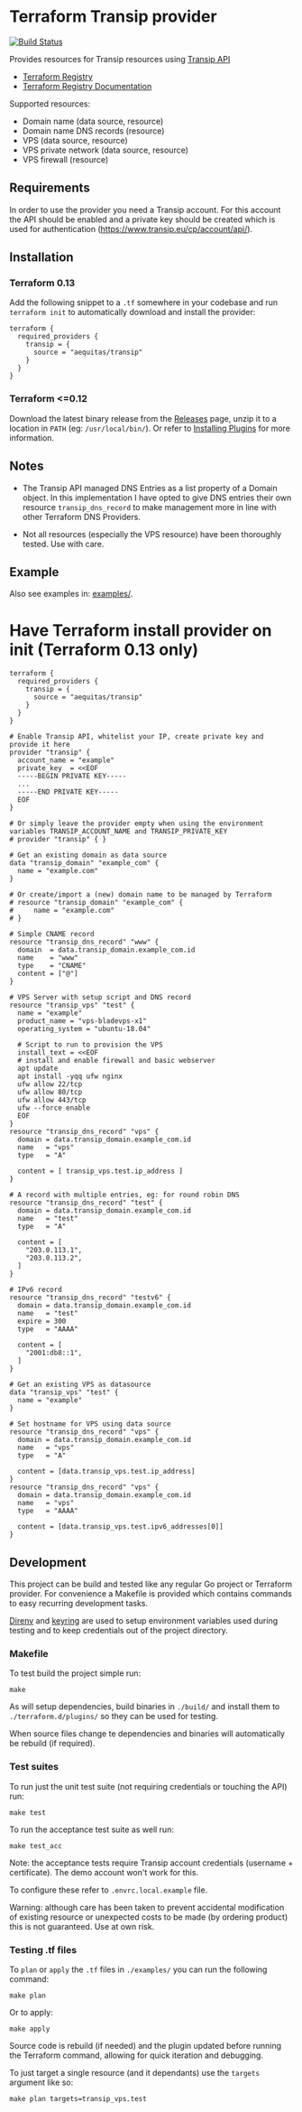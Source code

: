 # Terraform Transip provider

[![Build Status](https://travis-ci.org/aequitas/terraform-provider-transip.svg?branch=master)](https://travis-ci.org/aequitas/terraform-provider-transip)

Provides resources for Transip resources using [Transip API](https://www.transip.eu/transip/api/)

 - [Terraform Registry](https://registry.terraform.io/providers/aequitas/transip/latest)
 - [Terraform Registry Documentation](https://registry.terraform.io/providers/aequitas/transip/latest/docs)

Supported resources:

 - Domain name (data source, resource)
 - Domain name DNS records (resource)
 - VPS (data source, resource)
 - VPS private network (data source, resource)
 - VPS firewall (resource)

## Requirements

In order to use the provider you need a Transip account. For this account the API should be enabled and a private key should be created which is used for authentication (https://www.transip.eu/cp/account/api/).

## Installation

### Terraform 0.13

Add the following snippet to a `.tf` somewhere in your codebase and run `terraform init` to automatically download and install the provider:

```hcl
terraform {
  required_providers {
    transip = {
      source = "aequitas/transip"
    }
  }
}
```

### Terraform <=0.12

Download the latest binary release from the [Releases](https://github.com/aequitas/terraform-provider-transip/releases) page, unzip it to a location in `PATH` (eg: `/usr/local/bin/`). Or refer to [Installing Plugins](https://www.terraform.io/docs/plugins/basics.html#installing-plugins) for more information.

## Notes

- The Transip API managed DNS Entries as a list property of a Domain object. In this implementation I have opted to give DNS entries their own resource `transip_dns_record` to make management more in line with other Terraform DNS Providers.

- Not all resources (especially the VPS resource) have been thoroughly tested. Use with care.

## Example

Also see examples in: [examples/](https://github.com/aequitas/terraform-provider-transip/tree/master/examples).
# Have Terraform install provider on init (Terraform 0.13 only)
```hcl
terraform {
  required_providers {
    transip = {
      source = "aequitas/transip"
    }
  }
}

# Enable Transip API, whitelist your IP, create private key and provide it here
provider "transip" {
  account_name = "example"
  private_key  = <<EOF
  -----BEGIN PRIVATE KEY-----
  ...
  -----END PRIVATE KEY-----
  EOF
}

# Or simply leave the provider empty when using the environment variables TRANSIP_ACCOUNT_NAME and TRANSIP_PRIVATE_KEY
# provider "transip" { }

# Get an existing domain as data source
data "transip_domain" "example_com" {
  name = "example.com"
}

# Or create/import a (new) domain name to be managed by Terraform
# resource "transip_domain" "example_com" {
#     name = "example.com"
# }

# Simple CNAME record
resource "transip_dns_record" "www" {
  domain  = data.transip_domain.example_com.id
  name    = "www"
  type    = "CNAME"
  content = ["@"]
}

# VPS Server with setup script and DNS record
resource "transip_vps" "test" {
  name = "example"
  product_name = "vps-bladevps-x1"
  operating_system = "ubuntu-18.04"

  # Script to run to provision the VPS
  install_text = <<EOF
  # install and enable firewall and basic webserver
  apt update
  apt install -yqq ufw nginx
  ufw allow 22/tcp
  ufw allow 80/tcp
  ufw allow 443/tcp
  ufw --force enable
  EOF
}
resource "transip_dns_record" "vps" {
  domain = data.transip_domain.example_com.id
  name   = "vps"
  type   = "A"

  content = [ transip_vps.test.ip_address ]
}

# A record with multiple entries, eg: for round robin DNS
resource "transip_dns_record" "test" {
  domain = data.transip_domain.example_com.id
  name   = "test"
  type   = "A"

  content = [
    "203.0.113.1",
    "203.0.113.2",
  ]
}

# IPv6 record
resource "transip_dns_record" "testv6" {
  domain = data.transip_domain.example_com.id
  name   = "test"
  expire = 300
  type   = "AAAA"

  content = [
    "2001:db8::1",
  ]
}

# Get an existing VPS as datasource
data "transip_vps" "test" {
  name = "example"
}

# Set hostname for VPS using data source
resource "transip_dns_record" "vps" {
  domain = data.transip_domain.example_com.id
  name   = "vps"
  type   = "A"

  content = [data.transip_vps.test.ip_address]
}
resource "transip_dns_record" "vps" {
  domain = data.transip_domain.example_com.id
  name   = "vps"
  type   = "AAAA"

  content = [data.transip_vps.test.ipv6_addresses[0]]
}
```

## Development

This project can be build and tested like any regular Go project or Terraform provider. For convenience a Makefile is provided which contains commands to easy recurring development tasks.

[Direnv](https://direnv.net/) and [keyring](https://pypi.org/project/keyring/) are used to setup environment variables used during testing and to keep credentials out of the project directory.

### Makefile

To test build the project simple run:

    make

As will setup dependencies, build binaries in `./build/` and install them to `./terraform.d/plugins/` so they can be used for testing.

When source files change te dependencies and binaries will automatically be rebuild (if required).

### Test suites

To run just the unit test suite (not requiring credentials or touching the API) run:

    make test

To run the acceptance test suite as well run:

    make test_acc

Note: the acceptance tests require Transip account credentials (username + certificate). The demo account won't work for this.

To configure these refer to `.envrc.local.example` file.

Warning: although care has been taken to prevent accidental modification of existing resource or unexpected costs to be made (by ordering product) this is not guaranteed. Use at own risk.

### Testing .tf files

To `plan` or `apply` the `.tf` files in `./examples/` you can run the following command:

    make plan

Or to apply:

    make apply

Source code is rebuild (if needed) and the plugin updated before running the Terraform command, allowing for quick iteration and debugging.

To just target a single resource (and it dependants) use the `targets` argument like so:

    make plan targets=transip_vps.test
